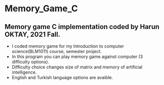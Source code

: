 # Memory_Game_C

## Memory game C implementation coded by Harun OKTAY, 2021 Fall.
* I coded memory game for my Introduction to computer science(BLM1011) course, semester project.
* In this program you can play memory game against computer (3 difficulty options).
* Difficulty choice changes size of matrix and memory of artificial intelligence.
* English and Turkish language options are avaible.
